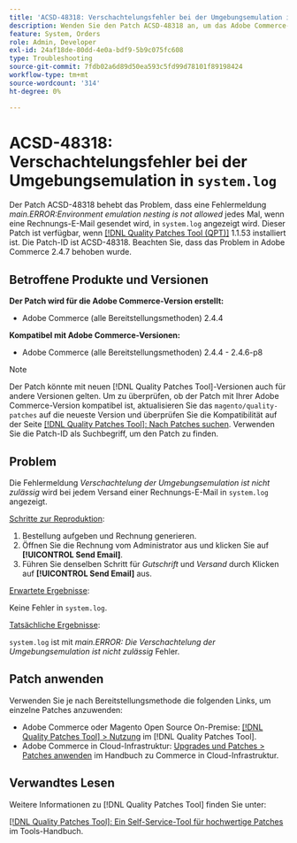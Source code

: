 ```yaml
---
title: 'ACSD-48318: Verschachtelungsfehler bei der Umgebungsemulation in „system.log“'
description: Wenden Sie den Patch ACSD-48318 an, um das Adobe Commerce-Problem zu beheben, bei dem jedes Mal, wenn eine Rechnungs-E-Mail gesendet wird, eine Fehlermeldung in „system.log“ angezeigt wird, in der die Verschachtelung der Umgebungsemulation *main.ERROR:Environment nicht zulässig* ist.
feature: System, Orders
role: Admin, Developer
exl-id: 24af18de-80dd-4e0a-bdf9-5b9c075fc608
type: Troubleshooting
source-git-commit: 7fdb02a6d89d50ea593c5fd99d78101f89198424
workflow-type: tm+mt
source-wordcount: '314'
ht-degree: 0%

---
```


# ACSD-48318: Verschachtelungsfehler bei der Umgebungsemulation in `system.log`

Der Patch ACSD-48318 behebt das Problem, dass eine Fehlermeldung *main.ERROR:Environment emulation nesting is not allowed* jedes Mal, wenn eine Rechnungs-E-Mail gesendet wird, in `system.log` angezeigt wird. Dieser Patch ist verfügbar, wenn [[!DNL Quality Patches Tool (QPT)]](/help/tools/quality-patches-tool/quality-patches-tool-to-self-serve-quality-patches.md) 1.1.53 installiert ist. Die Patch-ID ist ACSD-48318. Beachten Sie, dass das Problem in Adobe Commerce 2.4.7 behoben wurde.

## Betroffene Produkte und Versionen

**Der Patch wird für die Adobe Commerce-Version erstellt:**

* Adobe Commerce (alle Bereitstellungsmethoden) 2.4.4

**Kompatibel mit Adobe Commerce-Versionen:**

* Adobe Commerce (alle Bereitstellungsmethoden) 2.4.4 - 2.4.6-p8

>[!NOTE]
>
>Der Patch könnte mit neuen [!DNL Quality Patches Tool]-Versionen auch für andere Versionen gelten. Um zu überprüfen, ob der Patch mit Ihrer Adobe Commerce-Version kompatibel ist, aktualisieren Sie das `magento/quality-patches` auf die neueste Version und überprüfen Sie die Kompatibilität auf der Seite [[!DNL Quality Patches Tool]: Nach Patches suchen](https://experienceleague.adobe.com/tools/commerce-quality-patches/index.html?lang=de). Verwenden Sie die Patch-ID als Suchbegriff, um den Patch zu finden.

## Problem

Die Fehlermeldung *Verschachtelung der Umgebungsemulation ist nicht zulässig* wird bei jedem Versand einer Rechnungs-E-Mail in `system.log` angezeigt.

<u>Schritte zur Reproduktion</u>:

1. Bestellung aufgeben und Rechnung generieren.
1. Öffnen Sie die Rechnung vom Administrator aus und klicken Sie auf **[!UICONTROL Send Email]**.
1. Führen Sie denselben Schritt für *Gutschrift* und *Versand* durch Klicken auf **[!UICONTROL Send Email]** aus.

<u>Erwartete Ergebnisse</u>:

Keine Fehler in `system.log`.

<u>Tatsächliche Ergebnisse</u>:

`system.log` ist mit *main.ERROR: Die Verschachtelung der Umgebungsemulation ist nicht zulässig* Fehler.

## Patch anwenden

Verwenden Sie je nach Bereitstellungsmethode die folgenden Links, um einzelne Patches anzuwenden:

* Adobe Commerce oder Magento Open Source On-Premise: [[!DNL Quality Patches Tool] > Nutzung](/help/tools/quality-patches-tool/usage.md) im [!DNL Quality Patches Tool].
* Adobe Commerce in Cloud-Infrastruktur: [Upgrades und Patches > Patches anwenden](https://experienceleague.adobe.com/docs/commerce-cloud-service/user-guide/develop/upgrade/apply-patches.html?lang=de) im Handbuch zu Commerce in Cloud-Infrastruktur.

## Verwandtes Lesen

Weitere Informationen zu [!DNL Quality Patches Tool] finden Sie unter:

[[!DNL Quality Patches Tool]: Ein Self-Service-Tool für hochwertige Patches](/help/tools/quality-patches-tool/quality-patches-tool-to-self-serve-quality-patches.md) im Tools-Handbuch.
